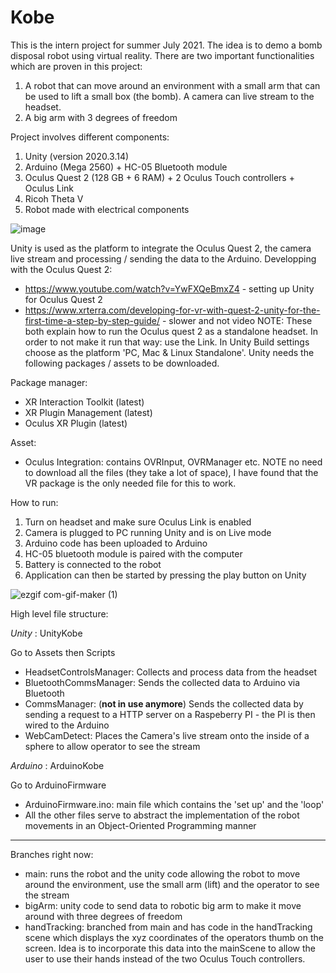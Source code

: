 # Kobe

This is the intern project for summer July 2021. The idea is to demo a bomb disposal robot using virtual reality. There are two important functionalities which are proven in this project: 

1. A robot that can move around an environment with a small arm that can be used to lift a small box (the bomb). A camera can live stream to the headset.
2. A big arm with 3 degrees of freedom

Project involves different components:

1. Unity (version 2020.3.14)
2. Arduino (Mega 2560) + HC-05 Bluetooth module
3. Oculus Quest 2 (128 GB + 6 RAM) + 2 Oculus Touch controllers + Oculus Link
4. Ricoh Theta V
5. Robot made with electrical components

![image](https://user-images.githubusercontent.com/52036219/132705509-429d8e6e-2ad0-4e1b-8884-dd9425168909.png)

Unity is used as the platform to integrate the Oculus Quest 2, the camera live stream and processing / sending the data to the Arduino.
Developping with the Oculus Quest 2:
* https://www.youtube.com/watch?v=YwFXQeBmxZ4 - setting up Unity for Oculus Quest 2
* https://www.xrterra.com/developing-for-vr-with-quest-2-unity-for-the-first-time-a-step-by-step-guide/ - slower and not video 
NOTE: These both explain how to run the Oculus quest 2 as a standalone headset. In order to not make it run that way: use the Link. In Unity Build settings choose as the platform 'PC, Mac & Linux Standalone'.
Unity needs the following packages / assets to be downloaded.

Package manager:
* XR Interaction Toolkit (latest)
* XR Plugin Management (latest)
* Oculus XR Plugin (latest)

Asset:
* Oculus Integration: contains OVRInput, OVRManager etc. NOTE no need to download all the files (they take a lot of space), I have found that the VR package is the only needed file for this to work.

How to run:
1. Turn on headset and make sure Oculus Link is enabled
2. Camera is plugged to PC running Unity and is on Live mode
3. Arduino code has been uploaded to Arduino
4. HC-05 bluetooth module is paired with the computer
5. Battery is connected to the robot
6. Application can then be started by pressing the play button on Unity

![ezgif com-gif-maker (1)](https://user-images.githubusercontent.com/52036219/132708318-093f2bc5-8b52-4061-8285-7998d9c3477e.gif)

High level file structure:

*Unity* : UnityKobe

Go to Assets then Scripts

* HeadsetControlsManager: Collects and process data from the headset
* BluetoothCommsManager: Sends the collected data to Arduino via Bluetooth
* CommsManager: (**not in use anymore**) Sends the collected data by sending a request to a HTTP server on a Raspeberry PI - the PI is then wired to the Arduino
* WebCamDetect: Places the Camera's live stream onto the inside of a sphere to allow operator to see the stream

*Arduino* : ArduinoKobe

Go to ArduinoFirmware

* ArduinoFirmware.ino: main file which contains the 'set up' and the 'loop' 
* All the other files serve to abstract the implementation of the robot movements in an Object-Oriented Programming manner

---------------------------------------------------------------------------------

Branches right now:
* main: runs the robot and the unity code allowing the robot to move around the environment, use the small arm (lift) and the operator to see the stream
* bigArm: unity code to send data to robotic big arm to make it move around with three degrees of freedom
* handTracking: branched from main and has code in the handTracking scene which displays the xyz coordinates of the operators thumb on the screen. Idea is to incorporate this data into the mainScene to allow the user to use their hands instead of the two Oculus Touch controllers.
